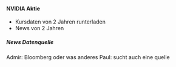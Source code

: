 #### NVIDIA Aktie
- Kursdaten von 2 Jahren runterladen  
- News von 2 Jahren

##### News Datenquelle
Admir: Bloomberg oder was anderes
Paul: sucht auch eine quelle

